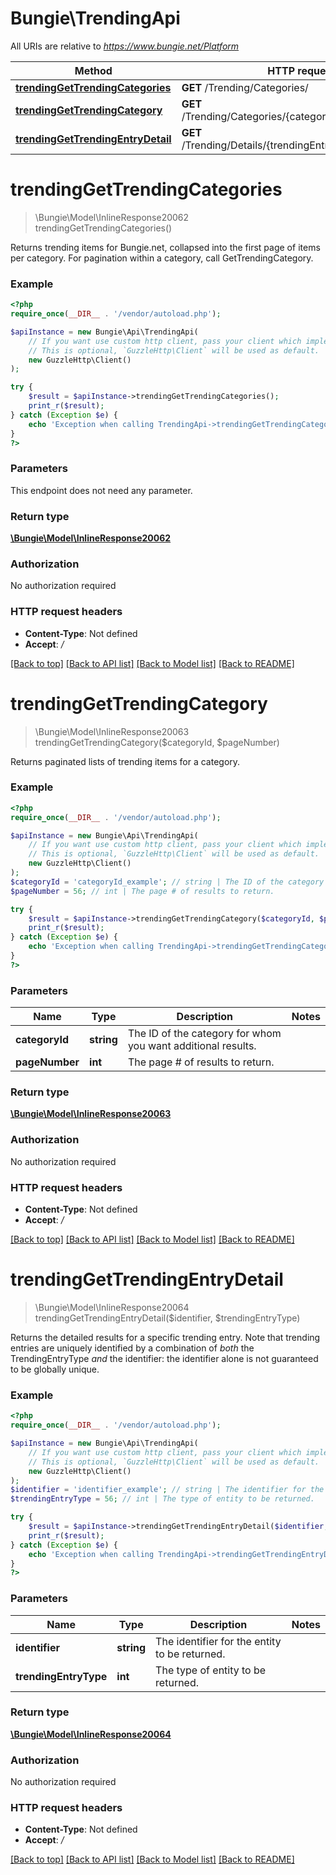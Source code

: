 # Bungie\TrendingApi

All URIs are relative to *https://www.bungie.net/Platform*

Method | HTTP request | Description
------------- | ------------- | -------------
[**trendingGetTrendingCategories**](TrendingApi.md#trendingGetTrendingCategories) | **GET** /Trending/Categories/ | 
[**trendingGetTrendingCategory**](TrendingApi.md#trendingGetTrendingCategory) | **GET** /Trending/Categories/{categoryId}/{pageNumber}/ | 
[**trendingGetTrendingEntryDetail**](TrendingApi.md#trendingGetTrendingEntryDetail) | **GET** /Trending/Details/{trendingEntryType}/{identifier}/ | 


# **trendingGetTrendingCategories**
> \Bungie\Model\InlineResponse20062 trendingGetTrendingCategories()



Returns trending items for Bungie.net, collapsed into the first page of items per category. For pagination within a category, call GetTrendingCategory.

### Example
```php
<?php
require_once(__DIR__ . '/vendor/autoload.php');

$apiInstance = new Bungie\Api\TrendingApi(
    // If you want use custom http client, pass your client which implements `GuzzleHttp\ClientInterface`.
    // This is optional, `GuzzleHttp\Client` will be used as default.
    new GuzzleHttp\Client()
);

try {
    $result = $apiInstance->trendingGetTrendingCategories();
    print_r($result);
} catch (Exception $e) {
    echo 'Exception when calling TrendingApi->trendingGetTrendingCategories: ', $e->getMessage(), PHP_EOL;
}
?>
```

### Parameters
This endpoint does not need any parameter.

### Return type

[**\Bungie\Model\InlineResponse20062**](../Model/InlineResponse20062.md)

### Authorization

No authorization required

### HTTP request headers

 - **Content-Type**: Not defined
 - **Accept**: */*

[[Back to top]](#) [[Back to API list]](../../README.md#documentation-for-api-endpoints) [[Back to Model list]](../../README.md#documentation-for-models) [[Back to README]](../../README.md)

# **trendingGetTrendingCategory**
> \Bungie\Model\InlineResponse20063 trendingGetTrendingCategory($categoryId, $pageNumber)



Returns paginated lists of trending items for a category.

### Example
```php
<?php
require_once(__DIR__ . '/vendor/autoload.php');

$apiInstance = new Bungie\Api\TrendingApi(
    // If you want use custom http client, pass your client which implements `GuzzleHttp\ClientInterface`.
    // This is optional, `GuzzleHttp\Client` will be used as default.
    new GuzzleHttp\Client()
);
$categoryId = 'categoryId_example'; // string | The ID of the category for whom you want additional results.
$pageNumber = 56; // int | The page # of results to return.

try {
    $result = $apiInstance->trendingGetTrendingCategory($categoryId, $pageNumber);
    print_r($result);
} catch (Exception $e) {
    echo 'Exception when calling TrendingApi->trendingGetTrendingCategory: ', $e->getMessage(), PHP_EOL;
}
?>
```

### Parameters

Name | Type | Description  | Notes
------------- | ------------- | ------------- | -------------
 **categoryId** | **string**| The ID of the category for whom you want additional results. |
 **pageNumber** | **int**| The page # of results to return. |

### Return type

[**\Bungie\Model\InlineResponse20063**](../Model/InlineResponse20063.md)

### Authorization

No authorization required

### HTTP request headers

 - **Content-Type**: Not defined
 - **Accept**: */*

[[Back to top]](#) [[Back to API list]](../../README.md#documentation-for-api-endpoints) [[Back to Model list]](../../README.md#documentation-for-models) [[Back to README]](../../README.md)

# **trendingGetTrendingEntryDetail**
> \Bungie\Model\InlineResponse20064 trendingGetTrendingEntryDetail($identifier, $trendingEntryType)



Returns the detailed results for a specific trending entry. Note that trending entries are uniquely identified by a combination of *both* the TrendingEntryType *and* the identifier: the identifier alone is not guaranteed to be globally unique.

### Example
```php
<?php
require_once(__DIR__ . '/vendor/autoload.php');

$apiInstance = new Bungie\Api\TrendingApi(
    // If you want use custom http client, pass your client which implements `GuzzleHttp\ClientInterface`.
    // This is optional, `GuzzleHttp\Client` will be used as default.
    new GuzzleHttp\Client()
);
$identifier = 'identifier_example'; // string | The identifier for the entity to be returned.
$trendingEntryType = 56; // int | The type of entity to be returned.

try {
    $result = $apiInstance->trendingGetTrendingEntryDetail($identifier, $trendingEntryType);
    print_r($result);
} catch (Exception $e) {
    echo 'Exception when calling TrendingApi->trendingGetTrendingEntryDetail: ', $e->getMessage(), PHP_EOL;
}
?>
```

### Parameters

Name | Type | Description  | Notes
------------- | ------------- | ------------- | -------------
 **identifier** | **string**| The identifier for the entity to be returned. |
 **trendingEntryType** | **int**| The type of entity to be returned. |

### Return type

[**\Bungie\Model\InlineResponse20064**](../Model/InlineResponse20064.md)

### Authorization

No authorization required

### HTTP request headers

 - **Content-Type**: Not defined
 - **Accept**: */*

[[Back to top]](#) [[Back to API list]](../../README.md#documentation-for-api-endpoints) [[Back to Model list]](../../README.md#documentation-for-models) [[Back to README]](../../README.md)

